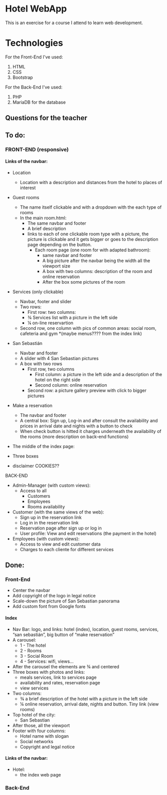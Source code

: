 
# Hotel WebApp

This is an exercise for a course I attend to learn web development.

# Technologies

For the Front-End I've used:
1. HTML
2. CSS
3. Bootstrap

For the Back-End I've used:
1. PHP 
2. MariaDB for the database

##  Questions for the teacher

## To do:

### FRONT-END (responsive)
#### Links of the navbar:
* Location
    * Location with a description and distances from the hotel to places of interest
* Guest rooms 
    * The name itself clickable and with a dropdown with the each type of rooms
    * In the main room.html:
        * The same navbar and footer
        * A brief description
        * links to each of one clickable room type with a picture, the picture is clickable and it gets bigger or goes to the description page depending on the button.
            * Each room page (one room for with adapted bathroom): 
                * same navbar and footer
                * A big picture after the navbar being the width all the viewport size
                * A box with two columns: description of the room and online reservation
                * After the box some pictures of the room
* Services (only clickable)
    * Navbar, footer and slider
    * Two rows:
        * First row: two columns:
        * ¾ Services list with a picture in the left side
        * ¼ on-line reservartion
    * Second row, one column with pics of common areas: social room, cafeteria and gym
    *(maybe menus???? from the index link)
* San Sebastián
    * Navbar and footer
    * A slider with 4 San Sebastian pictures
    * A box with two rows
        * First row, two columns
            * First column: a picture in the left side and a description of the hotel on the right side
            * Second column: online reservation
        * Second row: a picture gallery preview with click to bigger pictures
* Make a reservation
    * The navbar and footer
    * A central box: Sign up, Log-in and after consult the availability and prices in arrival date and nights with a button to check
    * When check button is hitted it charges underneath the availability of the rooms (more description on back-end functions)

* The middle of the index page:
* Three boxes


* disclaimer COOKIES??


BACK-END

* Admin-Manager (with custom views): 
    * Access to all
        * Customers
        * Employees
        * Rooms availability
* Customer (with the same views of the web): 
    * Sign up in the reservation link
    * Log in in the reservation link
    * Reservation page after sign up or log in
    * User profile: View and edit reservations (the payment in the hotel)
* Employees (with custom views):
    * Access to view and edit customer data
    * Charges to each cliente for different services


## Done:

### Front-End
* Center the navbar
* Add copyright of the logo in legal notice
* Scale-down the picture of San Sebastian panorama
* Add custom font from Google fonts

#### Index
* Nav Bar: logo, and links: hotel (index), location, guest rooms, services, “san sebastián”, big button of “make reservation”
* A carousel:
    * 1 - The hotel
    * 2 - Rooms
    * 3 - Social Room
    * 4 - Services: wifi, views…
* After the carousel the elements are ¾ and centered
* Three boxes with photos and links: 
    * meals services, link to services page
    * availability and rates, reservation page
    * view services 
* Two columns:	
    * ¾ a brief description of the hotel with a picture in the left side
    * ¼ online reservation, arrival date, nights and button. Tiny link (view rooms)
* Top hotel of the city:  
    * San Sebastian
* After those, all the viewport
* Footer with four columns:
    * Hotel name with slogan
    * Social networks
    * Copyright and legal notice

#### Links of the navbar:
* Hotel: 
    * the index web page


### Back-End

